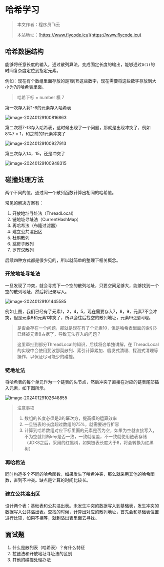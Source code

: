 # 哈希学习
> 本文作者：程序员飞云
>
> 本站地址：[https://www.flycode.icu](https://www.flycode.icu)

## 哈希数据结构

能够将任意长度的输入，通过散列算法，变成固定长度的输出，能够通过`O(1)`的时间复杂度定位到指定元素。

例如：现在有个数组里面存放的是1到15这些数字，现在需要将这些数字存放到大小为7的哈希表里面。

> 哈希下标 = number 模 7

第一次存入将1-6的元素存入哈希表

![image-20240129100816863](https://flycodeu-1314556962.cos.ap-nanjing.myqcloud.com//codeCenterImg/202401291008953.png)

第二次将7-13存入哈希表，这时候出现了一个问题，那就是出现冲突了，例如 8%7 = 1，和之前的1元素冲突了

![image-20240129100927913](https://flycodeu-1314556962.cos.ap-nanjing.myqcloud.com//codeCenterImg/202401291009971.png)

第三次存入14，15，还是冲突了

![image-20240129100948315](https://flycodeu-1314556962.cos.ap-nanjing.myqcloud.com//codeCenterImg/202401291009370.png)



## 碰撞处理方法

两个不同的值，通过同一个散列函数计算出相同的哈希值。

常见的解决方案有：

1. 开放地址寻址法（ThreadLocal）
2. 链地址寻址法（CurrentHashMap）
3. 再哈希法（布隆过滤器）
4. 建立公共溢出区
5. 杜鹃散列
6. 跳房子散列
7. 罗宾汉散列



后续四种方式都是很少见的，所以就简单的整理下相关概念。

### 开放地址寻址法

一旦发现了冲突，就会寻找下一个空的散列地址，只要空间足够大，能够找到一个空的散列地址，然后将记录写入。

![image-20240129101445585](https://flycodeu-1314556962.cos.ap-nanjing.myqcloud.com//codeCenterImg/202401291014639.png)

例如上图，我们已经有了元素1，2，4，5，现在需要存入7，8，9，元素7不会冲突，但是元素8和元素1冲突了，所以会往后找空的散列地址，元素9也是同理。

> 是否会存在一个问题，那就是现在有了个元素10，但是哈希表里面的索引3已经被元素8占据了，导致无法存入的问题？
>
> 这里牵扯到部分ThreadLocal的知识，后续将会单独讲解，在 ThreadLocal 的实现中会使用斐波那契散列、索引计算累加、启发式清理、探测式清理等操作，以保证尽可能少的碰撞。



### 链地址法

将哈希表的每个单元作为一个链表的头节点，然后冲突了直接在对应的链表尾部插入元素，如下图所示。

![image-20240129102648855](https://flycodeu-1314556962.cos.ap-nanjing.myqcloud.com//codeCenterImg/202401291026934.png)

> 注意事项
>
> 1. 数组的长度必须是2的幂次方，提高模的运算效率
> 2. 一旦链表的长度超过数组的75%，就需要进行扩容
> 3. 计算到哈希数组对应下标里面的元素是否为空，如果为空就直接写入，不为空就判断key是否一致，一致就覆盖，不一致就使用链表存储（JDK8之后，采用的红黑树，如果链表长度大于8，将会转换为红黑树）



### 再哈希法

同时构造多个不同的哈希函数，如果发生了哈希冲突，那么就采用其他的哈希函数，直到不冲突。缺点是计算的时间比较长。



### 建立公共溢出区

设计两个表：基础表和公共溢出表。未发生冲突的数据写入到基础表，发生冲突的数据写入公共溢出表。查找的时候，计算出对应的散列地址，首先会和基础表位置进行比较，如果不相等，就到溢出表里面去寻找。



## 面试题

1. 什么是散列表（哈希表）？有什么特征
2. 拉链法和开放地址寻址法的区别
3. 其他的碰撞处理办法
